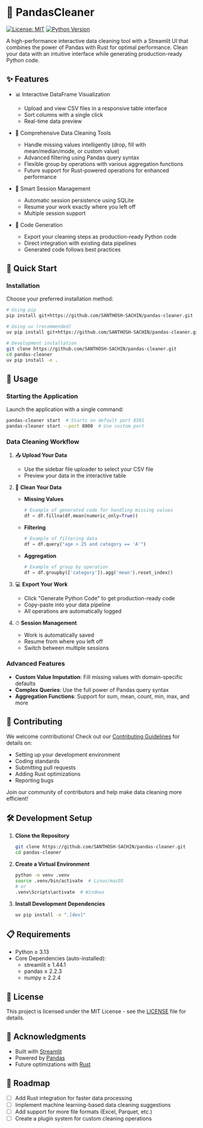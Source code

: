 # 🧹 PandasCleaner

[![License: MIT](https://img.shields.io/badge/License-MIT-yellow.svg)](https://opensource.org/licenses/MIT)
[![Python Version](https://img.shields.io/badge/python-3.13+-blue.svg)](https://www.python.org/downloads/)

A high-performance interactive data cleaning tool with a Streamlit UI that combines the power of Pandas with Rust for optimal performance. Clean your data with an intuitive interface while generating production-ready Python code.

## ✨ Features

- 📊 Interactive DataFrame Visualization
  - Upload and view CSV files in a responsive table interface
  - Sort columns with a single click
  - Real-time data preview

- 🧰 Comprehensive Data Cleaning Tools
  - Handle missing values intelligently (drop, fill with mean/median/mode, or custom value)
  - Advanced filtering using Pandas query syntax
  - Flexible group by operations with various aggregation functions
  - Future support for Rust-powered operations for enhanced performance

- 💾 Smart Session Management
  - Automatic session persistence using SQLite
  - Resume your work exactly where you left off
  - Multiple session support

- 📝 Code Generation
  - Export your cleaning steps as production-ready Python code
  - Direct integration with existing data pipelines
  - Generated code follows best practices

## 🚀 Quick Start

### Installation

Choose your preferred installation method:

```bash
# Using pip
pip install git+https://github.com/SANTHOSH-SACHIN/pandas-cleaner.git

# Using uv (recommended)
uv pip install git+https://github.com/SANTHOSH-SACHIN/pandas-cleaner.git

# Development installation
git clone https://github.com/SANTHOSH-SACHIN/pandas-cleaner.git
cd pandas-cleaner
uv pip install -e .
```

## 🎯 Usage

### Starting the Application

Launch the application with a single command:

```bash
pandas-cleaner start  # Starts on default port 8501
pandas-cleaner start --port 8000  # Use custom port
```

### Data Cleaning Workflow

1. 📤 **Upload Your Data**
   - Use the sidebar file uploader to select your CSV file
   - Preview your data in the interactive table

2. 🧹 **Clean Your Data**
   - **Missing Values**
     ```python
     # Example of generated code for handling missing values
     df = df.fillna(df.mean(numeric_only=True))
     ```
   - **Filtering**
     ```python
     # Example of filtering data
     df = df.query("age > 25 and category == 'A'")
     ```
   - **Aggregation**
     ```python
     # Example of group by operation
     df = df.groupby(['category']).agg('mean').reset_index()
     ```

3. 💻 **Export Your Work**
   - Click "Generate Python Code" to get production-ready code
   - Copy-paste into your data pipeline
   - All operations are automatically logged

4. ⏱ **Session Management**
   - Work is automatically saved
   - Resume from where you left off
   - Switch between multiple sessions

### Advanced Features

- **Custom Value Imputation**: Fill missing values with domain-specific defaults
- **Complex Queries**: Use the full power of Pandas query syntax
- **Aggregation Functions**: Support for sum, mean, count, min, max, and more

## 🤝 Contributing

We welcome contributions! Check out our [Contributing Guidelines](CONTRIBUTING.md) for details on:

- Setting up your development environment
- Coding standards
- Submitting pull requests
- Adding Rust optimizations
- Reporting bugs

Join our community of contributors and help make data cleaning more efficient!

## 🛠 Development Setup

1. **Clone the Repository**
   ```bash
   git clone https://github.com/SANTHOSH-SACHIN/pandas-cleaner.git
   cd pandas-cleaner
   ```

2. **Create a Virtual Environment**
   ```bash
   python -m venv .venv
   source .venv/bin/activate  # Linux/macOS
   # or
   .venv\Scripts\activate  # Windows
   ```

3. **Install Development Dependencies**
   ```bash
   uv pip install -e ".[dev]"
   ```

## 📋 Requirements

- Python ≥ 3.13
- Core Dependencies (auto-installed):
  - streamlit ≥ 1.44.1
  - pandas ≥ 2.2.3
  - numpy ≥ 2.2.4

## 📝 License

This project is licensed under the MIT License - see the [LICENSE](LICENSE) file for details.

## 🙏 Acknowledgments

- Built with [Streamlit](https://streamlit.io/)
- Powered by [Pandas](https://pandas.pydata.org/)
- Future optimizations with [Rust](https://www.rust-lang.org/)

## 🚀 Roadmap

- [ ] Add Rust integration for faster data processing
- [ ] Implement machine learning-based data cleaning suggestions
- [ ] Add support for more file formats (Excel, Parquet, etc.)
- [ ] Create a plugin system for custom cleaning operations
